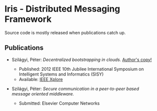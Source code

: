   Iris - Distributed Messaging Framework
==========================================

Source code is mostly released when publications catch up.

  Publications
----------------

 - Szilágyi, Péter: *Decentralized bootstrapping in clouds.* [Author's copy!](https://github.com/downloads/karalabe/iris/2012%20-%20Szilagyi%20-%20Decentralized%20bootstrapping%20in%20clouds%20%28SISY12%29.pdf)
   - Published: 2012 IEEE 10th Jubilee International Symposium on Intelligent Systems and Informatics (SISY)
   - Available: [IEEE Xplore](http://dx.doi.org/10.1109/SISY.2012.6339529)

 
 - Szilágyi, Péter: *Secure communication in a peer-to-peer based message oriented middleware.*
   - Submitted: Elsevier Computer Networks
